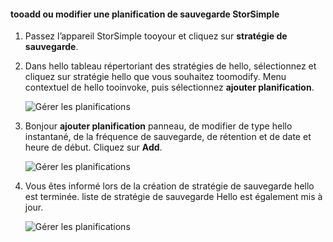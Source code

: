 
<!--author=alkohli last changed: 01/02/17-->

#### <a name="tooadd-or-modify-a-storsimple-backup-schedule"></a>tooadd ou modifier une planification de sauvegarde StorSimple

1. Passez l’appareil StorSimple tooyour et cliquez sur **stratégie de sauvegarde**.

2. Dans hello tableau répertoriant des stratégies de hello, sélectionnez et cliquez sur stratégie hello que vous souhaitez toomodify. Menu contextuel de hello tooinvoke, puis sélectionnez **ajouter planification**.

    ![Gérer les planifications](./media/storsimple-8000-add-modify-backup-schedule-u2/addschedule1.png)

3. Bonjour **ajouter planification** panneau, de modifier de type hello instantané, de la fréquence de sauvegarde, de rétention et de date et heure de début. Cliquez sur **Add**.

    ![Gérer les planifications](./media/storsimple-8000-add-modify-backup-schedule-u2/addschedule5.png)

4. Vous êtes informé lors de la création de stratégie de sauvegarde hello est terminée. liste de stratégie de sauvegarde Hello est également mis à jour.

    ![Gérer les planifications](./media/storsimple-8000-add-modify-backup-schedule-u2/addschedule4.png)

